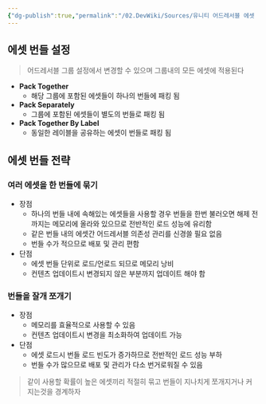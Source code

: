 ```yaml
---
{"dg-publish":true,"permalink":"/02.DevWiki/Sources/유니티 어드레서블 에셋 번들과 관리 전략/","noteIcon":"","created":"2025-05-23T01:54:37.093+09:00","updated":"2025-07-19T22:58:36.997+09:00"}
---
```


## 에셋 번들 설정

> 어드레서블 그룹 설정에서 변경할 수 있으며 그룹내의 모든 에셋에 적용된다

- **Pack Together**
    - 해당 그룹에 포함된 에셋들이 하나의 번들에 패킹 됨
- **Pack Separately**
    - 그룹에 포함된 에셋들이 별도의 번들로 패킹 됨
- **Pack Together By Label**
    - 동일한 레이블을 공유하는 에셋이 번들로 패킹 됨

## 에셋 번들 전략

### 여러 에셋을 한 번들에 묶기

- 장점
    - 하나의 번들 내에 속해있는 에셋들을 사용할 경우 번들을 한번 불러오면 해제 전까지는 메모리에 올라와 있으므로 전반적인 로드 성능에 유리함
    - 같은 번들 내의 에셋간 어드레서블 의존성 관리를 신경쓸 필요 없음
    - 번들 수가 적으므로 배포 및 관리 편함
- 단점
    - 에셋 번들 단위로 로드/언로드 되므로 메모리 낭비
    - 컨텐츠 업데이트시 변경되지 않은 부분까지 업데이트 해야 함

### 번들을 잘개 쪼개기

- 장점
    - 메모리를 효율적으로 사용할 수 있음
    - 컨텐츠 업데이트시 변경을 최소화하여 업데이트 가능
- 단점
    - 에셋 로드시 번들 로드 빈도가 증가하므로 전반적인 로드 성능 부하
    - 번들 수가 많으므로 배포 및 관리가 다소 번거로워질 수 있음

> 같이 사용할 확률이 높은 에셋끼리 적절히 묶고 번들이 지나치게 쪼개지거나 커지는것을 경계하자